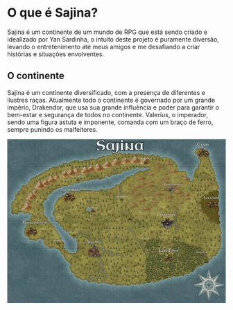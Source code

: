 # O que é Sajina?

Sajina é um continente de um mundo de RPG que está sendo criado e idealizado por Yan Sardinha, o intuíto deste projeto é puramente diversão, levando o entretenimento até meus amigos e me desafiando a criar histórias e situações envolventes.

## O continente

Sajina é um continente diversificado, com a presença de diferentes e ilustres raças. Atualmente todo o continente é governado por um grande império, Drakendor, que usa sua grande influência e poder para garantir o bem-estar e segurança de todos no continente. Valerius, o imperador, sendo uma figura astuta e imponente, comanda com um braço de ferro, sempre punindo os malfeitores.

![Continente de Sajina](Sajina.jpg)
